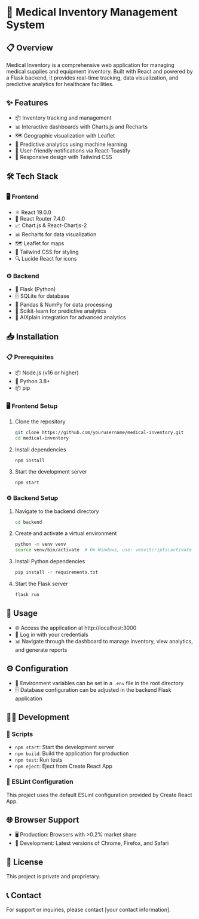 # 🏥 Medical Inventory Management System

## 📋 Overview
Medical Inventory is a comprehensive web application for managing medical supplies and equipment inventory. Built with React and powered by a Flask backend, it provides real-time tracking, data visualization, and predictive analytics for healthcare facilities.

## ✨ Features
- 📦 Inventory tracking and management
- 📊 Interactive dashboards with Charts.js and Recharts
- 🗺️ Geographic visualization with Leaflet
- 🧠 Predictive analytics using machine learning
- 🔔 User-friendly notifications via React-Toastify
- 📱 Responsive design with Tailwind CSS

## 🛠️ Tech Stack
### 🖥️ Frontend
- ⚛️ React 19.0.0
- 🧭 React Router 7.4.0
- 📈 Chart.js & React-Chartjs-2
- 📊 Recharts for data visualization
- 🗺️ Leaflet for maps
- 🎨 Tailwind CSS for styling
- 🔍 Lucide React for icons

### ⚙️ Backend
- 🐍 Flask (Python)
- 🗄️ SQLite for database
- 🐼 Pandas & NumPy for data processing
- 🔬 Scikit-learn for predictive analytics
- 🤖 AIXplain integration for advanced analytics

## 📥 Installation

### 📋 Prerequisites
- 📦 Node.js (v16 or higher)
- 🐍 Python 3.8+
- 📦 pip

### 🖥️ Frontend Setup
1. Clone the repository
   ```bash
   git clone https://github.com/yourusername/medical-inventory.git
   cd medical-inventory
   ```

2. Install dependencies
   ```bash
   npm install
   ```

3. Start the development server
   ```bash
   npm start
   ```

### ⚙️ Backend Setup
1. Navigate to the backend directory
   ```bash
   cd backend
   ```

2. Create and activate a virtual environment
   ```bash
   python -m venv venv
   source venv/bin/activate  # On Windows, use: venv\Scripts\activate
   ```

3. Install Python dependencies
   ```bash
   pip install -r requirements.txt
   ```

4. Start the Flask server
   ```bash
   flask run
   ```

## 🚀 Usage
- 🌐 Access the application at http://localhost:3000
- 🔑 Log in with your credentials
- 📊 Navigate through the dashboard to manage inventory, view analytics, and generate reports

## ⚙️ Configuration
- 🔧 Environment variables can be set in a `.env` file in the root directory
- 🗄️ Database configuration can be adjusted in the backend Flask application

## 👩‍💻 Development
### 📜 Scripts
- `npm start`: Start the development server
- `npm build`: Build the application for production
- `npm test`: Run tests
- `npm eject`: Eject from Create React App

### 🧹 ESLint Configuration
This project uses the default ESLint configuration provided by Create React App.

## 🌐 Browser Support
- 🖥️ Production: Browsers with >0.2% market share
- 🧪 Development: Latest versions of Chrome, Firefox, and Safari

## 📄 License
This project is private and proprietary.

## 📞 Contact
For support or inquiries, please contact [your contact information].

